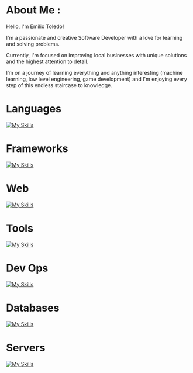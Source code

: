 # About Me :
Hello, I'm Emilio Toledo!

I'm a passionate and creative Software Developer with a love for learning and solving problems.

Currently, I'm focused on improving local businesses with unique solutions and the highest attention to detail.

I’m on a journey of learning everything and anything interesting (machine learning, low level engineering, game development) and I'm enjoying every step of this endless staircase to knowledge.

# Languages
[![My Skills](https://skillicons.dev/icons?i=ts,js,python,rust)](https://skillicons.dev)

# Frameworks
[![My Skills](https://skillicons.dev/icons?i=svelte,react,nextjs,vue,nuxtjs,astro,nestjs)](https://skillicons.dev)

# Web
[![My Skills](https://skillicons.dev/icons?i=html,css,tailwind,vite,vitest)](https://skillicons.dev)

# Tools
[![My Skills](https://skillicons.dev/icons?i=deno,bun,git,github,vim,vscode)](https://skillicons.dev)

# Dev Ops
[![My Skills](https://skillicons.dev/icons?i=supabase,vercel,docker)](https://skillicons.dev)

# Databases
[![My Skills](https://skillicons.dev/icons?i=mongo)](https://skillicons.dev)

# Servers
[![My Skills](https://skillicons.dev/icons?i=linux,nginx)](https://skillicons.dev)
